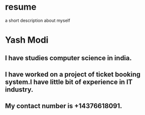 # resume
a short description about myself

# Yash Modi
## I have studies computer science in india.
## I have worked on a project of ticket booking system.I have little bit of experience in IT industry.
## My contact number is +14376618091.
